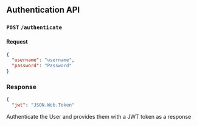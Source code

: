 ## Authentication API

### `POST` `/authenticate`
#### Request
```json
{
  "username": "username",
  "password": "Password"
}
```

### Response
```json
{
  "jwt": "JSON.Web.Token"
```


Authenticate the User and provides them with a JWT token as a response